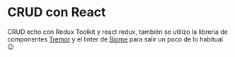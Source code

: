 # CRUD con React

CRUD echo con Redux Toolkit y react redux, también se utilizo la librería de componentes [Tremor](https://www.tremor.so/) y el linter de [Biome](https://biomejs.dev/) para salir un poco de lo habitual 😉
